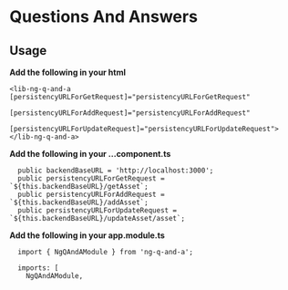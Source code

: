 # Questions And Answers

## Usage
**Add the following in your html**  
```
<lib-ng-q-and-a [persistencyURLForGetRequest]="persistencyURLForGetRequest"
                [persistencyURLForAddRequest]="persistencyURLForAddRequest"
                [persistencyURLForUpdateRequest]="persistencyURLForUpdateRequest">
</lib-ng-q-and-a>
```

**Add the following in your ...component.ts**  
```
  public backendBaseURL = 'http://localhost:3000';
  public persistencyURLForGetRequest = `${this.backendBaseURL}/getAsset`;
  public persistencyURLForAddRequest = `${this.backendBaseURL}/addAsset`;
  public persistencyURLForUpdateRequest = `${this.backendBaseURL}/updateAsset/asset`;

```

**Add the following in your app.module.ts**  
```
  import { NgQAndAModule } from 'ng-q-and-a';

  imports: [
    NgQAndAModule,
```
